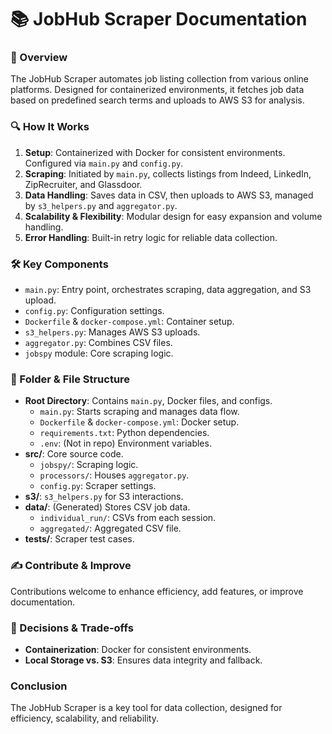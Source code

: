 # 📚 JobHub Scraper Documentation

### 🌟 Overview
The JobHub Scraper automates job listing collection from various online platforms. Designed for containerized environments, it fetches job data based on predefined search terms and uploads to AWS S3 for analysis.

### 🔍 How It Works
1. **Setup**: Containerized with Docker for consistent environments. Configured via `main.py` and `config.py`.
2. **Scraping**: Initiated by `main.py`, collects listings from Indeed, LinkedIn, ZipRecruiter, and Glassdoor.
3. **Data Handling**: Saves data in CSV, then uploads to AWS S3, managed by `s3_helpers.py` and `aggregator.py`.
4. **Scalability & Flexibility**: Modular design for easy expansion and volume handling.
5. **Error Handling**: Built-in retry logic for reliable data collection.

### 🛠️ Key Components
- `main.py`: Entry point, orchestrates scraping, data aggregation, and S3 upload.
- `config.py`: Configuration settings.
- `Dockerfile` & `docker-compose.yml`: Container setup.
- `s3_helpers.py`: Manages AWS S3 uploads.
- `aggregator.py`: Combines CSV files.
- `jobspy` module: Core scraping logic.

### 📁 Folder & File Structure
- **Root Directory**: Contains `main.py`, Docker files, and configs.
  - `main.py`: Starts scraping and manages data flow.
  - `Dockerfile` & `docker-compose.yml`: Docker setup.
  - `requirements.txt`: Python dependencies.
  - `.env`: (Not in repo) Environment variables.
- **src/**: Core source code.
  - `jobspy/`: Scraping logic.
  - `processors/`: Houses `aggregator.py`.
  - `config.py`: Scraper settings.
- **s3/**: `s3_helpers.py` for S3 interactions.
- **data/**: (Generated) Stores CSV job data.
  - `individual_run/`: CSVs from each session.
  - `aggregated/`: Aggregated CSV file.
- **tests/**: Scraper test cases.

### ✍ Contribute & Improve
Contributions welcome to enhance efficiency, add features, or improve documentation.

### 🤔 Decisions & Trade-offs
- **Containerization**: Docker for consistent environments.
- **Local Storage vs. S3**: Ensures data integrity and fallback.

### Conclusion
The JobHub Scraper is a key tool for data collection, designed for efficiency, scalability, and reliability.
